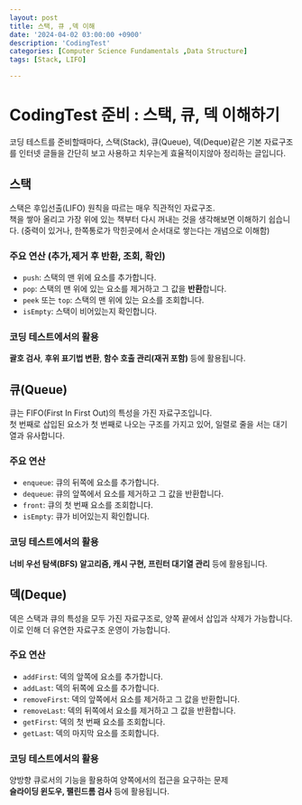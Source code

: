 ```yaml
---
layout: post
title: 스택, 큐 ,덱 이해
date: '2024-04-02 03:00:00 +0900'
description: 'CodingTest'
categories: [Computer Science Fundamentals ,Data Structure]
tags: [Stack, LIFO]

---
```

# CodingTest 준비 : 스택, 큐, 덱 이해하기

코딩 테스트를 준비할때마다, 스택(Stack), 큐(Queue), 덱(Deque)같은 기본 자료구조를 인터넷 글들을 간단히 보고 사용하고 치우는게 효율적이지않아 정리하는 글입니다.

## 스택

스택은 후입선출(LIFO) 원칙을 따르는 매우 직관적인 자료구조. <br>
책을 쌓아 올리고 가장 위에 있는 책부터 다시 꺼내는 것을 생각해보면 이해하기 쉽습니다.
(중력이 있거나, 한쪽통로가 막힌곳에서 순서대로 쌓는다는 개념으로 이해함)

### 주요 연산 (추가,제거 후 반환, 조회, 확인)
- `push`: 스택의 맨 위에 요소를 추가합니다.
- `pop`: 스택의 맨 위에 있는 요소를 제거하고 그 값을 **반환**합니다.
- `peek` 또는 `top`: 스택의 맨 위에 있는 요소를 조회합니다.
- `isEmpty`: 스택이 비어있는지 확인합니다.


### 코딩 테스트에서의 활용
**괄호 검사**, **후위 표기법 변환**, **함수 호출 관리(재귀 포함)** 등에 활용됩니다.

## 큐(Queue)
큐는 FIFO(First In First Out)의 특성을 가진 자료구조입니다. <br>
첫 번째로 삽입된 요소가 첫 번째로 나오는 구조를 가지고 있어, 일렬로 줄을 서는 대기열과 유사합니다.

### 주요 연산
- `enqueue`: 큐의 뒤쪽에 요소를 추가합니다.
- `dequeue`: 큐의 앞쪽에서 요소를 제거하고 그 값을 반환합니다.
- `front`: 큐의 첫 번째 요소를 조회합니다.
- `isEmpty`: 큐가 비어있는지 확인합니다.

### 코딩 테스트에서의 활용
**너비 우선 탐색(BFS) 알고리즘, 캐시 구현, 프린터 대기열 관리** 등에 활용됩니다.


## 덱(Deque)

덱은 스택과 큐의 특성을 모두 가진 자료구조로, 양쪽 끝에서 삽입과 삭제가 가능합니다. <br>이로 인해 더 유연한 자료구조 운영이 가능합니다.

### 주요 연산
- `addFirst`: 덱의 앞쪽에 요소를 추가합니다.
- `addLast`: 덱의 뒤쪽에 요소를 추가합니다.
- `removeFirst`: 덱의 앞쪽에서 요소를 제거하고 그 값을 반환합니다.
- `removeLast`: 덱의 뒤쪽에서 요소를 제거하고 그 값을 반환합니다.
- `getFirst`: 덱의 첫 번째 요소를 조회합니다.
- `getLast`: 덱의 마지막 요소를 조회합니다.

### 코딩 테스트에서의 활용
양방향 큐로서의 기능을 활용하여 양쪽에서의 접근을 요구하는 문제
<br> 
**슬라이딩 윈도우, 팰린드롬 검사** 등에 활용됩니다.
